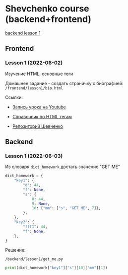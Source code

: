 # Shevchenko course (backend+frontend)


[backend lesson 1](###lesson-1-2022-06-03)


## Frontend

### Lesson 1 (2022-06-02)

Изучение HTML, основные теги

Домашнее задание - создать страничку с биографией: ``/frontend/lesson1/bio.html``

Ссылки:

* [Запись урока на Youtube](https://youtu.be/mSeRyDT7L1Y)

* [Справочник по HTML тегам](https://html5book.ru/html-tags/)

* [Репозиторий Шевченко](https://github.com/shevchenko126/courses)

## Backend

### Lesson 1 (2022-06-03)

Из словаря `dict_homework` достать значение "GET ME"

```python
dict_homework = {
    "key1": {
        "d": 44,
        "f": None,
        "s": {
            8: 44,
            9: None,
            10: {"mm": ["s", "GET ME", 7]},
        },
    },
    "key2": {
        "fff1": 44,
        "f": None,
    },
}
```

Решение:

`/backend/lesson1/get_me.py`

```python
print(dict_homework["key1"]["s"][10]["mm"][1])
```
